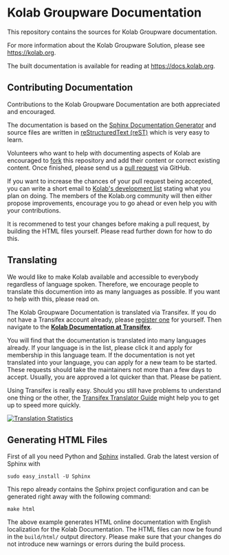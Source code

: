 Kolab Groupware Documentation
=============================

This repository contains the sources for Kolab Groupware documentation.

For more information about the Kolab Groupware Solution, please see https://kolab.org.

The built documentation is available for reading at https://docs.kolab.org.

Contributing Documentation
--------------------------

Contributions to the Kolab Groupware Documentation are both appreciated and encouraged.

The documentation is based on the [Sphinx Documentation Generator][sphinx] and
source files are written in [reStructuredText (reST)][reST] which is very easy to learn.

Volunteers who want to help with documenting aspects of Kolab are encouraged to [fork][github-fork] this repository
and add their content or correct existing content.
Once finished, please send us a [pull request][github-pull] via GitHub.

If you want to increase the chances of your pull request being accepted,
you can write a short email to [Kolab's development list][kolab-devel] stating what you plan on doing.
The members of the Kolab.org community will then either propose improvements,
encourage you to go ahead or even help you with your contributions.

It is recommened to test your changes before making a pull request, by building the HTML files yourself.
Please read further down for how to do this.

Translating
-----------

We would like to make Kolab available and accessible to everybody regardless of language spoken.
Therefore, we encourage people to translate this documention into as many languages as possible.
If you want to help with this, please read on.

The Kolab Groupware Documentation is translated via Transifex.
If you do not have a Transifex account already, please [register one][transifex-register] for yourself.
Then navigate to the **[Kolab Documentation at Transifex][transifex-kolab]**.
  
You will find that the documentation is translated into many languages already.
If your language is in the list, please click it and apply for membership in this language team.
If the documentation is not yet translated into your language, you can apply for a new team to be started.
These requests should take the maintainers not more than a few days to accept.
Usually, you are approved a lot quicker than that. Please be patient.

Using Transifex is really easy.
Should you still have problems to understand one thing or the other,
the [Transifex Translator Guide][transifex-guide] might help you to get up to speed more quickly.

[![Translation Statistics][transifex-stats]][transifex-kolab]

Generating HTML Files
---------------------

First of all you need Python and [Sphinx][sphinx] installed. Grab the latest version of Sphinx with

	sudo easy_install -U Sphinx

This repo already contains the Sphinx project configuration and can be generated
right away with the following command:

	make html

The above example generates HTML online documentation with English localization
for the Kolab Documentation.
The HTML files can now be found in the `build/html/` output directory.
Please make sure that your changes do not introduce new warnings or errors during the build process.


[sphinx]: http://sphinx-doc.org
[github-fork]: https://help.github.com/articles/fork-a-repo
[github-pull]: https://help.github.com/articles/using-pull-requests
[transifex-register]: https://www.transifex.com/signup
[reST]: http://sphinx-doc.org/rest.html
[kolab-devel]: https://lists.kolab.org/mailman/listinfo/devel
[transifex-guide]: http://docs.transifex.com/guides/translators
[transifex-kolab]: https://www.transifex.com/projects/p/kolab-documentation
[transifex-stats]: https://www.transifex.com/projects/p/kolab-documentation/chart/image_png
